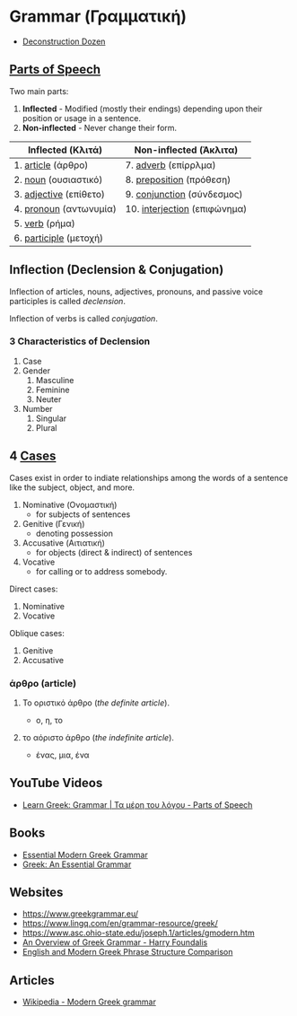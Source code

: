 # Grammar (Γραμματική)

* [Deconstruction Dozen](./deconstruction-dozen.md)

## [Parts of Speech](https://en.wikipedia.org/wiki/Part_of_speech)

Two main parts:
1. **Inflected** - Modified (mostly their endings) depending upon their position or usage in a sentence.
2. **Non-inflected** - Never change their form.

|Inflected (Κλιτά)|Non-inflected (Άκλιτα)|
|-----------------|----------------------|
|1. [article](https://en.wikipedia.org/wiki/Article_(grammar)) (άρθρο)|7. [adverb](https://en.wikipedia.org/wiki/Adverb) (επίρρλμα)|
|2. [noun](https://en.wikipedia.org/wiki/Noun) (ουσιαστικό)|8. [preposition](https://en.wikipedia.org/wiki/Preposition_and_postposition) (πρόθεση)|
|3. [adjective](https://en.wikipedia.org/wiki/Adjective) (επίθετο)|9. [conjunction](https://en.wikipedia.org/wiki/Conjunction_(grammar)) (σύνδεσμος)|
|4. [pronoun](https://en.wikipedia.org/wiki/Pronoun) (αντωνυμία)|10. [interjection](https://en.wikipedia.org/wiki/Interjection) (επιφώνημα)|
|5. [verb](https://en.wikipedia.org/wiki/Verb) (ρήμα)||
|6. [participle](https://en.wikipedia.org/wiki/Participle) (μετοχή)||

## Inflection (Declension & Conjugation)

Inflection of articles, nouns, adjectives, pronouns, and passive voice participles is called *declension*.

Inflection of verbs is called *conjugation*.

### 3 Characteristics of Declension

1. Case
2. Gender
   1. Masculine
   2. Feminine
   3. Neuter
3. Number
   1. Singular
   2. Plural

## 4 [Cases](https://en.wikipedia.org/wiki/Grammatical_case)

Cases exist in order to indiate relationships among the words of a sentence like the subject, object, and more.

1. Nominative (Ονομαστική)
    * for subjects of sentences
2. Genitive (Γενική)
    * denoting possession
3. Accusative (Αιτιατική)
    * for objects (direct & indirect) of sentences
4. Vocative
    * for calling or to address somebody.

Direct cases:
1. Nominative
2. Vocative

Oblique cases:
1. Genitive
2. Accusative

### άρθρο (article)

1. Το οριστικό άρθρο (*the definite article*).
    * ο, η, το

2. το αόριστο άρθρο (*the indefinite article*).
    * ένας, μια, ένα

## YouTube Videos

* [Learn Greek: Grammar | Τα μέρη του λόγου - Parts of Speech](https://www.youtube.com/watch?v=_ump7AqGJoQ)

## Books

* [Essential Modern Greek Grammar](https://www.amazon.com/Essential-Modern-Grammar-Language-Guides/dp/0486251330)
* [Greek: An Essential Grammar](https://www.amazon.com/Greek-Essential-Grammar-Routledge-Grammars/dp/1138930687/)

## Websites

* https://www.greekgrammar.eu/
* https://www.lingq.com/en/grammar-resource/greek/
* https://www.asc.ohio-state.edu/joseph.1/articles/gmodern.htm
* [An Overview of Greek Grammar - Harry Foundalis](http://www.foundalis.com/lan/grkgram.htm)
* [English and Modern Greek Phrase Structure Comparison](http://www.foundalis.com/lan/phstregs.htm)

## Articles
* [Wikipedia - Modern Greek grammar](https://en.wikipedia.org/wiki/Modern_Greek_grammar)
